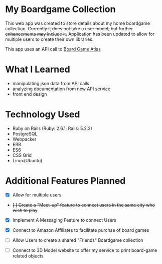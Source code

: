 # My Boardgame Collection

This web app was created to store details about my home boardgame collection.
~~Currently it does not take a user model, but further enhancements may include it.~~
Application has been updated to allow for multiple users to create their own libraries.

This app uses an API call to [Board Game Atlas](https://www.boardgameatlas.com/api/docs)

# What I Learned

- manipulating json data from API calls
- analyzing documentation from new API service
- front end design

# Technology Used

- Ruby on Rails (Ruby: 2.6.1; Rails: 5.2.3)
- PostgreSQL
- Webpacker
- ERB
- ES6
- CSS Grid
- Linux(Ubuntu)

# Additional Features Planned
- [X] Allow for multiple users
- ~~[ ] Create a "Meet-up" feature to connect users in the same city who wish to play~~
- [X] Implement A Messaging Feature to connect Users
- [X] Connect to Amazon Affiliates to facilitate purchse of board games
- [ ] Allow Users to create a shared "Friends" Boardgame collection
- [ ] Connect to 3D Model website to offer my service to print board-game related objects

